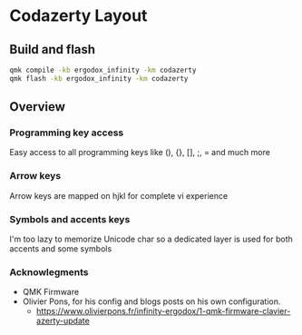 # Codazerty Layout

## Build and flash

```sh
qmk compile -kb ergodox_infinity -km codazerty
qmk flash -kb ergodox_infinity -km codazerty
```

## Overview

### Programming key access

Easy access to all programming keys like (), {}, [], ;, = and much more

### Arrow keys

Arrow keys are mapped on hjkl for complete vi experience

### Symbols and accents keys

I'm too lazy to memorize Unicode char so a dedicated layer is used for
both accents and some symbols

### Acknowlegments

-   QMK Firmware
-   Olivier Pons, for his config and blogs posts on his own configuration.
    -   https://www.olivierpons.fr/infinity-ergodox/1-qmk-firmware-clavier-azerty-update
